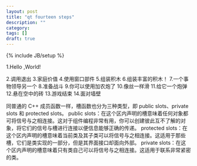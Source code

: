 ```yaml
---
layout: post
title: "qt fourteen steps"
description: ""
category: 
tags: []
draft: true
---
```

{% include JB/setup %}

1.Hello ,World!

2.调用退出
3.家庭价值
4.使用窗口部件
5.组装积木
6.组装丰富的积木！
7.一个事物领导另一个
8.准备战斗
9.你可以使用加农炮了
10.像丝一样滑
11.给它一个炮弹
12.悬在空中的砖
13.游戏结束
14.面对墙壁

同普通的 C++ 成员函数一样，槽函数也分为三种类型，即 public slots、private slots 和 protected slots。
public slots：在这个区内声明的槽意味着任何对象都可将信号与之相连接。这对于组件编程非常有用，你可以创建彼此互不了解的对象，将它们的信号与槽进行连接以便信息能够正确的传递。
protected slots：在这个区内声明的槽意味着当前类及其子类可以将信号与之相连接。这适用于那些槽，它们是类实现的一部分，但是其界面接口却面向外部。
private slots：在这个区内声明的槽意味着只有类自己可以将信号与之相连接。这适用于联系非常紧密的类。
